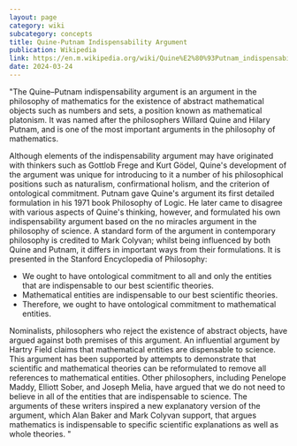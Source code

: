 ```yaml
---
layout: page
category: wiki
subcategory: concepts
title: Quine-Putnam Indispensability Argument
publication: Wikipedia
link: https://en.m.wikipedia.org/wiki/Quine%E2%80%93Putnam_indispensability_argument
date: 2024-03-24
---
```


"The Quine–Putnam indispensability argument is an argument in the philosophy of mathematics for the existence of abstract mathematical objects such as numbers and sets, a position known as mathematical platonism. It was named after the philosophers Willard Quine and Hilary Putnam, and is one of the most important arguments in the philosophy of mathematics.

Although elements of the indispensability argument may have originated with thinkers such as Gottlob Frege and Kurt Gödel, Quine's development of the argument was unique for introducing to it a number of his philosophical positions such as naturalism, confirmational holism, and the criterion of ontological commitment. Putnam gave Quine's argument its first detailed formulation in his 1971 book Philosophy of Logic. He later came to disagree with various aspects of Quine's thinking, however, and formulated his own indispensability argument based on the no miracles argument in the philosophy of science. A standard form of the argument in contemporary philosophy is credited to Mark Colyvan; whilst being influenced by both Quine and Putnam, it differs in important ways from their formulations. It is presented in the Stanford Encyclopedia of Philosophy:

* We ought to have ontological commitment to all and only the entities that are indispensable to our best scientific theories.
* Mathematical entities are indispensable to our best scientific theories.
* Therefore, we ought to have ontological commitment to mathematical entities.

Nominalists, philosophers who reject the existence of abstract objects, have argued against both premises of this argument. An influential argument by Hartry Field claims that mathematical entities are dispensable to science. This argument has been supported by attempts to demonstrate that scientific and mathematical theories can be reformulated to remove all references to mathematical entities. Other philosophers, including Penelope Maddy, Elliott Sober, and Joseph Melia, have argued that we do not need to believe in all of the entities that are indispensable to science. The arguments of these writers inspired a new explanatory version of the argument, which Alan Baker and Mark Colyvan support, that argues mathematics is indispensable to specific scientific explanations as well as whole theories. "
